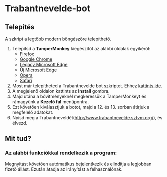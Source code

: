 # Trabantnevelde-bot

## Telepítés

A szkript a legtöbb modern böngészőre telepíthető.<br>

1. Telepítsd a **TamperMonkey** kiegészítőt az alábbi oldalak egyikéről:
    * [Firefox](https://addons.mozilla.org/en-US/firefox/addon/tampermonkey)
    * [Google Chrome](https://chrome.google.com/webstore/detail/tampermonkey/dhdgffkkebhmkfjojejmpbldmpobfkfo)
    * [Legacy Microsoft Edge](https://www.microsoft.com/store/apps/9NBLGGH5162S)
    * [Új Microsoft Edge](https://microsoftedge.microsoft.com/insider-addons/detail/iikmkjmpaadaobahmlepeloendndfphd)
    * [Opera](https://addons.opera.com/en/extensions/details/tampermonkey-beta)
    * [Safari](https://apps.apple.com/us/app/tampermonkey/id1482490089)
1. Most már telepítheted a Trabantnevelde bot szkriptet. Ehhez [kattints ide](https://github.com/KariFuLL/Trabantnevelde-bot/releases/latest/download/Trabantnevelde_bot.user.js).
2. A megjelenő oldalon kattints az **Install** gombra.
3. Majd utána a bővítményeknél megkeressük a TamperMonkeyt és rámagyünk a **Kezelő fal** menüpontra.
4. Ezt követően kiválasztjuk a botot, majd a 12. és 13. sorban átírjuk a megfelelő adatokat.
5. Nyisd meg a Trabantneveldét(http://www.trabantnevelde.sztvm.org/), és élvezd.

## Mit tud?

### Az alábbi funkciókkal rendelkezik a program:

Megnyitást követően autómatikus bejelentkezik és elindítja a legjobban fizető állást. Ezután átadja az irányítást a felhasználónak.
